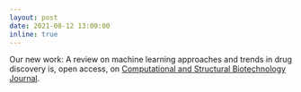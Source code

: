 ```yaml
---
layout: post
date: 2021-08-12 13:00:00
inline: true
---
```


Our new work: A review on machine learning approaches and trends in drug discovery is, open access, on <a href="https://www.sciencedirect.com/science/article/pii/S2001037021003421">Computational and Structural Biotechnology Journal</a>.
